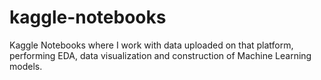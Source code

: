# kaggle-notebooks
Kaggle Notebooks where I work with data uploaded on that platform, performing EDA, data visualization and construction of Machine Learning models. 
